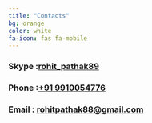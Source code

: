 ```yaml
---
title: "Contacts"
bg: orange
color: white
fa-icon: fas fa-mobile
---
```


### Skype :<a href="skype:rohit_pathak89?userinfo">rohit_pathak89</a>
 
### Phone :<a href="tel://9910054776">+91 9910054776</a>

### Email : <a href="mailto:rohitpathak88@gmail.com">rohitpathak88@gmail.com</a>
